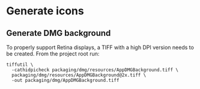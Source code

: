 # Generate icons

## Generate DMG background

To properly support Retina displays, a TIFF with a high DPI version needs to be created. From the project root run:

```shell
tiffutil \
  -cathidpicheck packaging/dmg/resources/AppDMGBackground.tiff \
  packaging/dmg/resources/AppDMGBackground@2x.tiff \
  -out packaging/dmg/AppDMGBackground.tiff
```
